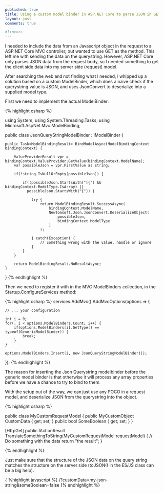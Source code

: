 ```yaml
---
published: true
title: Using a custom model binder in ASP.NET Core to parse JSON in GET request
layout: post
comments: true

#linenos
---
```

I needed to include the data from an Javascript object in the request to a ASP.NET Core MVC controller, but wanted to use GET as the method. This left me with sending the data on the querystring. However, ASP.NET Core only parses JSON data from the request body, so I needed something to get the client side data into my server side (request) model.

After searching the web and not finding what I needed, I whipped up a solution based on a custom ModelBinder, which does a naive check if the querystring value is JSON, and uses JsonConvert to deserialize into a supplied model type.

First we need to implement the actual ModelBinder:

{% highlight csharp %}

using System;
using System.Threading.Tasks;
using Microsoft.AspNet.Mvc.ModelBinding;

public class JsonQueryStringModelBinder : IModelBinder {

	public Task<ModelBindingResult> BindModelAsync(ModelBindingContext bindingContext) {

		ValueProviderResult vpr = bindingContext.ValueProvider.GetValue(bindingContext.ModelName);
		var possibleJson = vpr.FirstValue as string;

		if(!string.IsNullOrEmpty(possibleJson)) {

			if((possibleJson.StartsWith("[{") && bindingContext.ModelType.IsArray) || 
			  possibleJson.StartsWith("{")) {

				try {
					return ModelBindingResult.SuccessAsync(
						bindingContext.ModelName,
						Newtonsoft.Json.JsonConvert.DeserializeObject(
							possibleJson,
							bindingContext.ModelType
						)
					);

				} catch(Exception) {
					// Something wrong with the value, handle or ignore
				}
			}
		}

		return ModelBindingResult.NoResultAsync;
	}
}
{% endhighlight %}

Then we need to register it with in the MVC ModelBinders collection, in the Startup.ConfigureServices method:

{% highlight csharp %}
services.AddMvc().AddMvcOptions(options => {

	// ... your configuration

	int i = 0;
	for(; i < options.ModelBinders.Count; i++) {
		if(options.ModelBinders[i].GetType() == typeof(GenericModelBinder)) {
			break;
		}
	}

	options.ModelBinders.Insert(i, new JsonQueryStringModelBinder());
});
{% endhighlight %}

The reason for inserting the Json Querystring modelbinder before the generic model binder is that otherwise it will process any array properties before we have a chance to try to bind to them.

With the setup out of the way, we can just use any POCO in a request model, and deserialize JSON from the querystring into the object.

{% highlight csharp %}

public class MyCustomRequestModel {
	public MyCustomObject CustomData { get; set; }
	public bool SomeBoolean { get; set; }
}

[HttpGet]
public IActionResult TranslateSomethingToString(MyCustomRequestModel requestModel) {
	// Do something with the data
	return "the result";
}

{% endhighlight %}

Just make sure that the structure of the JSON data on the query string matches the structure on the server side (toJSON() in the ES/JS class can be a big help).

{ %highlight javascript %}
/?customData=my-json-string&someBoolean=false
{% endhighlight %}
